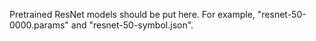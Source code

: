 Pretrained ResNet models should be put here. For example, "resnet-50-0000.params" and "resnet-50-symbol.json".
